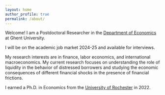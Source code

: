 ```yaml
---
layout: home
author_profile: true
permalink: /about/
---
```


Welcome! I am a Postdoctoral Researcher in the [Department of Economics]("https://www.ugent.be/eb/economics/en") at Ghent University.<br/>

I will be on the academic job market 2024-25 and available for interviews.<br/>

My research interests are in finance, labor economics, and international macroeconomics. My current research focuses on understanding the role of liquidity in the behavior of distressed borrowers and studying the economic consequences of different financial shocks in the presence of financial frictions.  <br/>

I earned a Ph.D. in Economics from the [University of Rochester](https://www.sas.rochester.edu/eco/graduate/index.html) in 2022.
